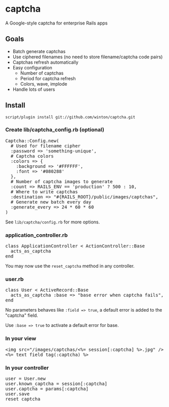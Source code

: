captcha
=======

A Google-style captcha for enterprise Rails apps

Goals
-----

* Batch generate captchas
* Use ciphered filenames (no need to store filename/captcha code pairs)
* Captchas refresh automatically
* Easy configuration
  * Number of captchas
  * Period for captcha refresh
  * Colors, wave, implode
* Handle lots of users

Install
-------

	script/plugin install git://github.com/winton/captcha.git

### Create lib/captcha_config.rb (optional)

<pre>
Captcha::Config.new(
  # Used for filename cipher
  :password => 'something-unique',
  # Captcha colors
  :colors => {
    :background => '#FFFFFF',
    :font => '#080288'
  },
  # Number of captcha images to generate
  :count => RAILS_ENV == 'production' ? 500 : 10,
  # Where to write captchas
  :destination => "#{RAILS_ROOT}/public/images/captchas",
  # Generate new batch every day
  :generate_every => 24 * 60 * 60
)
</pre>

See <code>lib/captcha/config.rb</code> for more options.

### application_controller.rb

<pre>
class ApplicationController < ActionController::Base
  acts_as_captcha
end
</pre>

You may now use the <code>reset_captcha</code> method in any controller.

### user.rb

<pre>
class User < ActiveRecord::Base
  acts_as_captcha :base => "base error when captcha fails", :field => "field error when captcha fails"
end
</pre>

No parameters behaves like <code>:field => true</code>, a default error is added to the "captcha" field.

Use <code>:base => true</code> to activate a default error for base.

### In your view

<pre>
&lt;img src="/images/captchas/<%= session[:captcha] %>.jpg" /&gt;
<%= text_field_tag(:captcha) %>
</pre>

### In your controller

<pre>
user = User.new
user.known_captcha = session[:captcha]
user.captcha = params[:captcha]
user.save
reset_captcha
</pre>